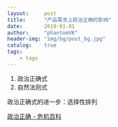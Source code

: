 ```yaml
---
layout:     post
title:      "产品需求上政治正确的影响"
date:       2019-01-01
author:     "phantomVK"
header-img: "img/bg/post_bg.jpg"
catalog:    true
tags:
    - tags
---
```


1. 政治正确式
2. 自然法则式



政治正确式的进一步：选择性排列



[政治正确 - 危机百科](https://zh.wikipedia.org/w/index.php?title=%E6%94%BF%E6%B2%BB%E6%AD%A3%E7%A2%BA&oldid=54460600)